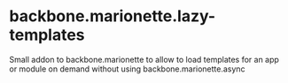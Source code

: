 backbone.marionette.lazy-templates
==================================

Small addon to backbone.marionette to allow to load templates for an app or module on demand without using backbone.marionette.async